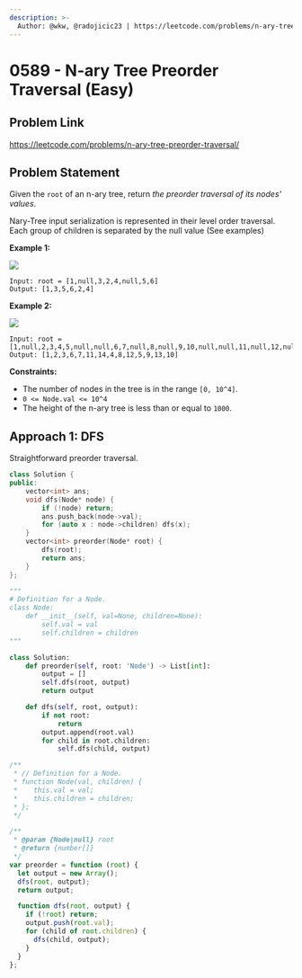 ```yaml
---
description: >-
  Author: @wkw, @radojicic23 | https://leetcode.com/problems/n-ary-tree-preorder-traversal/
---
```


# 0589 - N-ary Tree Preorder Traversal (Easy)

## Problem Link

https://leetcode.com/problems/n-ary-tree-preorder-traversal/

## Problem Statement

Given the `root` of an n-ary tree, return _the preorder traversal of its nodes' values_.

Nary-Tree input serialization is represented in their level order traversal. Each group of children is separated by the null value (See examples)

**Example 1:**

![](https://assets.leetcode.com/uploads/2018/10/12/narytreeexample.png)

```
Input: root = [1,null,3,2,4,null,5,6]
Output: [1,3,5,6,2,4]
```

**Example 2:**

![](https://assets.leetcode.com/uploads/2019/11/08/sample_4_964.png)

```
Input: root = [1,null,2,3,4,5,null,null,6,7,null,8,null,9,10,null,null,11,null,12,null,13,null,null,14]
Output: [1,2,3,6,7,11,14,4,8,12,5,9,13,10]
```

**Constraints:**

- The number of nodes in the tree is in the range `[0, 10^4]`.
- `0 <= Node.val <= 10^4`
- The height of the n-ary tree is less than or equal to `1000`.

## Approach 1: DFS

Straightforward preorder traversal.

<Tabs>
<TabItem value="c++" label="C++">
<SolutionAuthor name="@wkw"/>

```cpp
class Solution {
public:
    vector<int> ans;
    void dfs(Node* node) {
        if (!node) return;
        ans.push_back(node->val);
        for (auto x : node->children) dfs(x);
    }
    vector<int> preorder(Node* root) {
        dfs(root);
        return ans;
    }
};
```

</TabItem>

<TabItem value="python" label="Python">
<SolutionAuthor name="@radojicic23"/>

```python
"""
# Definition for a Node.
class Node:
    def __init__(self, val=None, children=None):
        self.val = val
        self.children = children
"""

class Solution:
    def preorder(self, root: 'Node') -> List[int]:
        output = []
        self.dfs(root, output)
        return output

    def dfs(self, root, output):
        if not root:
            return
        output.append(root.val)
        for child in root.children:
            self.dfs(child, output)
```

</TabItem>

<TabItem value="javascript" label="JavaScript">
<SolutionAuthor name="@radojicic23"/>

```javascript
/**
 * // Definition for a Node.
 * function Node(val, children) {
 *    this.val = val;
 *    this.children = children;
 * };
 */

/**
 * @param {Node|null} root
 * @return {number[]}
 */
var preorder = function (root) {
  let output = new Array();
  dfs(root, output);
  return output;

  function dfs(root, output) {
    if (!root) return;
    output.push(root.val);
    for (child of root.children) {
      dfs(child, output);
    }
  }
};
```

</TabItem>
</Tabs>
